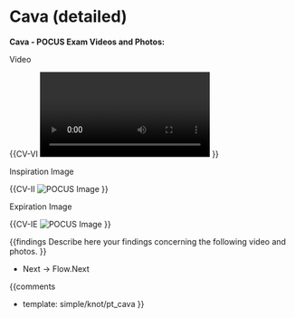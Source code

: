 # Cava (detailed)

**Cava - POCUS Exam Videos and Photos:**

Video

{{CV-VI
<video></video>
}}

Inspiration Image

{{CV-II
![POCUS Image](template/image-stub.svg)
}}

Expiration Image

{{CV-IE
![POCUS Image](template/image-stub.svg)
}}

{{findings
Describe here your findings concerning the following video and photos.
}}

* Next -> Flow.Next

{{comments
* template: simple/knot/pt_cava
}}
